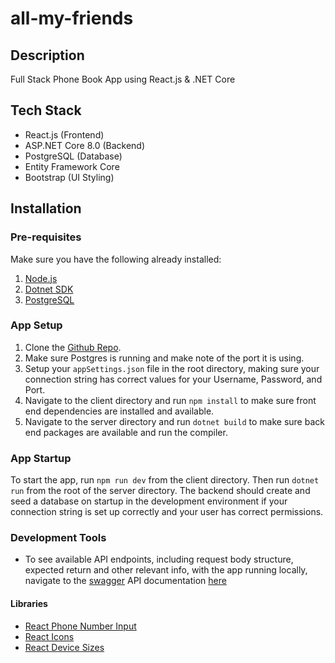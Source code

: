 # all-my-friends

## Description

Full Stack Phone Book App using React.js & .NET Core

## Tech Stack

- React.js (Frontend)
- ASP.NET Core 8.0 (Backend)
- PostgreSQL (Database)
- Entity Framework Core
- Bootstrap (UI Styling)

## Installation

### Pre-requisites

Make sure you have the following already installed:
1. [Node.js](https://nodejs.org/)
2. [Dotnet SDK](https://dotnet.microsoft.com/en-us/download/dotnet/8.0)
3. [PostgreSQL](https://www.postgresql.org/)

### App Setup
1. Clone the [Github Repo](https://github.com/MRLmic/all-my-friends).
2. Make sure Postgres is running and make note of the port it is using.
3. Setup your `appSettings.json` file in the root directory, making sure your connection string has correct values for your Username, Password, and Port.
4. Navigate to the client directory and run `npm install` to make sure front end dependencies are installed and available.
5. Navigate to the server directory and run `dotnet build` to make sure back end packages are available and run the compiler.

### App Startup
To start the app, run `npm run dev` from the client directory. Then run `dotnet run` from the root of the server directory. The backend 
should create and seed a database on startup in the development environment if your connection string is set up correctly and your user has correct permissions. 

### Development Tools
- To see available API endpoints, including request body structure, expected return and other relevant info, 
with the app running locally, navigate to the [swagger](https://swagger.io/) API documentation [here](http://localhost:5265/swagger/index.html)

#### Libraries
- [React Phone Number Input](https://gitlab.com/catamphetamine/react-phone-number-input)
- [React Icons](https://react-icons.github.io/react-icons/)
- [React Device Sizes](https://github.com/mahadev-mandal/react-device-sizes#readme)